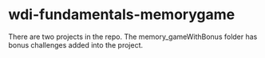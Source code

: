 # wdi-fundamentals-memorygame
There are two projects in the repo. The memory_gameWithBonus folder has bonus challenges added into the project.
